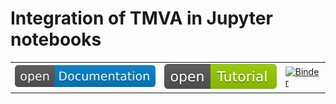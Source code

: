 # Integration of TMVA in Jupyter notebooks

<table><tr>
<td><a href="https://rawgit.com/qati/GSOC16/master/doc/html/index.html"><img alt="Documentation" src="img/doc.svg" width="250px" /></a></td>
<td><a href="http://mybinder.org/repo/qati/GSOC16"><img alt="Tutorials" src="img/tut.svg" width="200px" /></a></td>
<td><a href="http://mybinder.org/repo/qati/GSOC16"><img src="http://mybinder.org/badge.svg" alt="Binder" width="200px"></a></td>
</tr></table>


